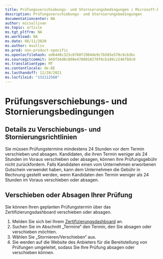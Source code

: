 ```yaml
---
title: Prüfungsverschiebungs- und Stornierungsbedingungen | Microsoft-Dokumentation
description: Prüfungsverschiebungs- und Stornierungsbedingungen
documentationcenter: NA
author: micsullivan
ms.topic: article
ms.tgt_pltfrm: NA
ms.workload: NA
ms.date: 08/11/2020
ms.author: msulliv
ms.prod: non-product-specific
ms.openlocfilehash: ed64d8c323c6760f2984de9c7b585e578c9cb3bc
ms.sourcegitcommit: b69fd4d0c808e4780010278f0cb189c2246f8dc0
ms.translationtype: MT
ms.contentlocale: de-DE
ms.lasthandoff: 12/28/2021
ms.locfileid: "132112568"
---
```

# <a name="exam-reschedule-and-cancellation-policy"></a>Prüfungsverschiebungs- und Stornierungsbedingungen

## <a name="rescheduling-and-cancellation-policy-details"></a>Details zu Verschiebungs- und Stornierungsrichtlinien

Sie müssen Prüfungstermine mindestens 24 Stunden vor dem Termin verschieben und absagen. Kandidaten, die ihren Termin weniger als 24 Stunden im Voraus verschieben oder absagen, können ihre Prüfungsgebühr nicht zurückfordern. Falls Kandidaten einen vom Unternehmen erworbenen Gutschein verwendet haben, kann dem Unternehmen die Gebühr in Rechnung gestellt werden, wenn Kandidaten den Termin weniger als 24 Stunden im Voraus verschieben oder absagen.

## <a name="how-to-reschedule-or-cancel-your-exam"></a>Verschieben oder Absagen Ihrer Prüfung

Sie können Ihren geplanten Prüfungstermin über das Zertifizierungsdashboard verschieben oder absagen.

1. Melden Sie sich bei Ihrem [Zertifizierungsdashboard](https://aka.ms/CertDashboard) an.
2. Suchen Sie im Abschnitt „Termine“ den Termin, den Sie absagen oder verschieben möchten.
3. Wählen Sie „Stornieren/Verschieben“ aus.
4. Sie werden auf die Website des Anbieters für die Bereitstellung von Prüfungen umgeleitet, sodass Sie Ihre Prüfung absagen oder verschieben können.
